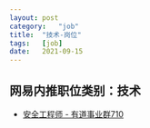```yaml
---
layout:	post
category:	"job"
title:	"技术-岗位"
tags:	[job]
date:	2021-09-15
---
```

## 网易内推职位类别：技术
- [安全工程师  - 有道事业群710](http://mobile.bole.netease.com/bole/boleDetail?id=27585&employeeId=346f03c3cda5f04c&key=all)
